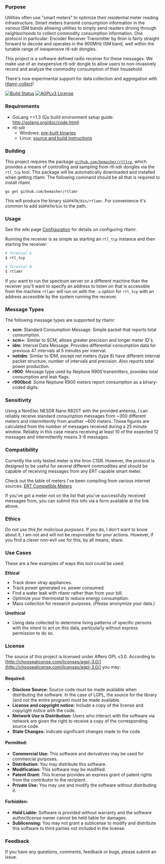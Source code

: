 ### Purpose
Utilities often use "smart meters" to optimize their residential meter reading infrastructure. Smart meters transmit consumption information in the various ISM bands allowing utilities to simply send readers driving through neighborhoods to collect commodity consumption information. One protocol in particular: Encoder Receiver Transmitter by Itron is fairly straight forward to decode and operates in the 900MHz ISM band, well within the tunable range of inexpensive rtl-sdr dongles.

This project is a software defined radio receiver for these messages. We make use of an inexpensive rtl-sdr dongle to allow users to non-invasively record and analyze the commodity consumption of their household.

There's now experimental support for data collection and aggregation with [rtlamr-collect](https://github.com/bemasher/rtlamr-collect)!

[![Build Status](https://travis-ci.org/bemasher/rtlamr.svg?branch=master&style=flat)](https://travis-ci.org/bemasher/rtlamr)
[![AGPLv3 License](https://img.shields.io/badge/license-AGPLv3-blue.svg?style=flat)](http://choosealicense.com/licenses/agpl-3.0/)

### Requirements
 * GoLang >=1.3 (Go build environment setup guide: http://golang.org/doc/code.html)
 * rtl-sdr
   * Windows: [pre-built binaries](http://sdr.osmocom.org/trac/attachment/wiki/rtl-sdr/RelWithDebInfo.zip)
   * Linux: [source and build instructions](http://sdr.osmocom.org/trac/wiki/rtl-sdr)

### Building
This project requires the package [`github.com/bemasher/rtltcp`](http://godoc.org/github.com/bemasher/rtltcp), which provides a means of controlling and sampling from rtl-sdr dongles via the `rtl_tcp` tool. This package will be automatically downloaded and installed when getting rtlamr. The following command should be all that is required to install rtlamr.

	go get github.com/bemasher/rtlamr

This will produce the binary `$GOPATH/bin/rtlamr`. For convenience it's common to add `$GOPATH/bin` to the path.

### Usage
See the wiki page [Configuration](https://github.com/bemasher/rtlamr/wiki/Configuration) for details on configuring rtlamr.

Running the receiver is as simple as starting an `rtl_tcp` instance and then starting the receiver:

```bash
# Terminal A
$ rtl_tcp

# Terminal B
$ rtlamr
```

If you want to run the spectrum server on a different machine than the receiver you'll want to specify an address to listen on that is accessible from the machine `rtlamr` will run on with the `-a` option for `rtl_tcp` with an address accessible by the system running the receiver.

### Message Types

The following message types are supported by rtlamr:

 - **scm**: Standard Consumption Message. Simple packet that reports total consumption.
 - **scm+**: Similar to SCM, allows greater precision and longer meter ID's.
 - **idm**: Interval Data Message. Provides differential consumption data for previous 47 intervals at 5 minutes per interval.
 - **netidm**: Similar to IDM, except net meters (type 8) have different internal packet structure, number of intervals and precision. Also reports total power production.
 - **r900**: Message type used by Neptune R900 transmitters, provides total consumption and leak flags.
 - **r900bcd**: Some Neptune R900 meters report consumption as a binary-coded digits.

### Sensitivity
Using a NooElec NESDR Nano R820T with the provided antenna, I can reliably receive standard consumption messages from ~300 different meters and intermittently from another ~600 meters. These figures are calculated from the number of messages received during a 25 minute window. Reliably in this case means receiving at least 10 of the expected 12 messages and intermittently means 3-9 messages.

### Compatibility
Currently the only tested meter is the Itron C1SR. However, the protocol is designed to be useful for several different commodities and should be capable of receiving messages from any ERT capable smart meter.

Check out the table of meters I've been compiling from various internet sources: [ERT Compatible Meters](https://github.com/bemasher/rtlamr/blob/master/meters.md)

If you've got a meter not on the list that you've successfully received messages from, you can submit this info via a form available at the link above.

### Ethics
_Do not use this for malicious purposes._ If you do, I don't want to know about it, I am not and will not be responsible for your actions. However, if you find a clever non-evil use for this, by all means, share.

### Use Cases
These are a few examples of ways this tool could be used:

**Ethical**
 * Track down stray appliances.
 * Track power generated vs. power consumed.
 * Find a water leak with rtlamr rather than from your bill.
 * Optimize your thermostat to reduce energy consumption.
 * Mass collection for research purposes. (_Please_ anonymize your data.)

**Unethical**
 * Using data collected to determine living patterns of specific persons with the intent to act on this data, particularly without express permission to do so.

### License
The source of this project is licensed under Affero GPL v3.0. According to [http://choosealicense.com/licenses/agpl-3.0/](http://choosealicense.com/licenses/agpl-3.0/) you may:

#### Required:

 * **Disclose Source:** Source code must be made available when distributing the software. In the case of LGPL, the source for the library (and not the entire program) must be made available.
 * **License and copyright notice:** Include a copy of the license and copyright notice with the code.
 * **Network Use is Distribution:** Users who interact with the software via network are given the right to receive a copy of the corresponding source code.
 * **State Changes:** Indicate significant changes made to the code.

#### Permitted:

 * **Commercial Use:** This software and derivatives may be used for commercial purposes.
 * **Distribution:** You may distribute this software.
 * **Modification:** This software may be modified.
 * **Patent Grant:** This license provides an express grant of patent rights from the contributor to the recipient.
 * **Private Use:** You may use and modify the software without distributing it.

#### Forbidden:

 * **Hold Liable:** Software is provided without warranty and the software author/license owner cannot be held liable for damages.
 * **Sublicensing:** You may not grant a sublicense to modify and distribute this software to third parties not included in the license.

### Feedback
If you have any questions, comments, feedback or bugs, please submit an issue.

